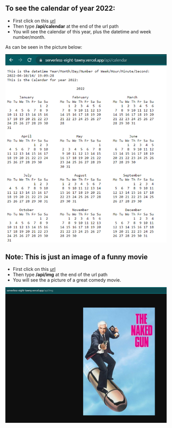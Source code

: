 ## To see the calendar of year 2022:
- First click on this [url](https://serverless-eight-tawny.vercel.app)
- Then type **/api/calendar** at the end of the url path
- You will see the calendar of this year, plus the datetime and week number/month.


As can be seen in the picture below: 

![calendar](assets/Calendar.PNG)

## Note: This is just an image of a funny movie

- First click on this [url](https://serverless-eight-tawny.vercel.app)
- Then type **/api/img** at the end of the url path
- You will see the a picture of a great comedy movie.

![The Naked Gun movie](assets/movie.PNG)
